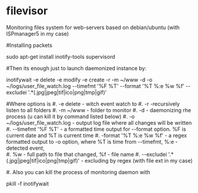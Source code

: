 # filevisor
Monitoring files system for web-servers based on debian/ubuntu (with ISPmanager5 in my case)

#Installing packets

sudo apt-get install inotify-tools supervisord

#Then its enough just to launch daemonized instance by:

inotifywait -e delete -e modify -e create -r -m ~/www -d -o ~/logs/user_file_watch.log --timefmt '%F %T' --format '%T %:e %w %f' --excludei '.*(\.jpg|jpeg|tif|ico|png|tmp|gif)'

#Where options is
#. -e delete - witch event watch to
#. -r -recursively listen to all folders
#. -m ~/www  - folder to monitor
#. -d  - daemonizing rhe process (u can kill it by command listed below)
#. -o ~/logs/user_file_watch.log  - output log file where all changes will be written
#. --timefmt '%F %T'  - a formatted time output for --format option. %F is current date and %T is current time
#. -format '%T %:e %w %f'  - a regex formatted output to -o option, where %T is time from --timefmt, %:e - detected event,  
#. %w - full path to file that changed, %f - file name
#. --excludei '.*(\.jpg|jpeg|tif|ico|png|tmp|gif)'  - excluding by regex (with file ext in my case)

#. Also you can kill the process of monitoring daemon with

pkill -f inotifywait

